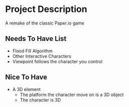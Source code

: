 # Project Description

A remake of the classic Paper.io game 

## Needs To Have List 
- Flood Fill Algorithm
- Other Interactive Characters
- Viewpoint follows the character you control

## Nice To Have
- A 3D element 
    - The platform the character move on is a 3D object
    - The character is 3D  
